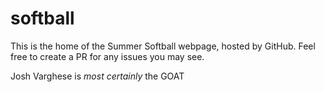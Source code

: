 # softball

This is the home of the Summer Softball webpage, hosted by GitHub. Feel free to create a PR for any issues you may see. 


Josh Varghese is _most certainly_ the GOAT

